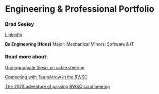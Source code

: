 # Engineering & Professional Portfolio

### Brad Seeley
[LinkedIn](https://www.linkedin.com/in/brad-seeley/)

**Bs Engineering (Hons)**
	Major: Mechanical
	Minors: Software & IT

### Read more about:
[Undergraduate thesis on cable steering](./pages/thesis.html)

[Competing with TeamArrow in the BWSC](/.pages/BWSC.html)

[The 2023 adventure of passing BWSC scrutineering](./pages/solar-car-certification.html)
